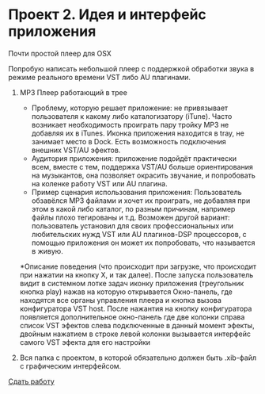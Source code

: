 Проект 2. Идея и интерфейс приложения
=============

Почти простой плеер для OSX 

Попробую написать небольшой плеер с поддержкой обработки звука в режиме реального времени VST либо AU плагинами.

1. MP3 Плеер работающий в трее
	* Проблему, которую решает приложение: не привязывает пользователя к какому либо каталогизатору (iTune). Часто возникает необходимость проиграть пару тройку MP3 не добавляя их в iTunes. Иконка приложения находится в tray, не занимает место в Dock. Есть возможность подключения внешних VST/AU эфектов.
	* Аудитория приложения: приложение подойдёт практически всем, вместе с тем, поддержка VST/AU больше ориентирования на музыкантов, она позволяет окрасить звучание, и попробовать на коленке работу VST или AU плагина.
	* Пример сценария использования приложения: Пользователь обзавёлся MP3 файлами и хочет их проиграть, не добавляя при этом в какой либо каталог, по разным причинам, например файлы плохо тегированы и т.д. Возможен другой вариант: пользователь установил для своих профессиональных или любительских нужд VST или AU плагинов-DSP процессоров, с помощью приложения он может их попробовать, что называется в живую.

	*Описание поведения (что происходит при загрузке, что происходит при нажатии на кнопку Х, и так далее).
	После запуска пользователь видит в системном лотке задач иконку приложения (треугольник кнопка play) нажав на которую открывается Окно-панель, где находятся все органы управления плеера и кнопка вызова конфигуратора VST host. После нажантия на кнопку конфигуратора появляется дополнительное окно-панель где две колонки справа список VST эфектов слева подключенные в данный момент эфекты, двойным нажатием в строке левой колонки вызывается интерфейс самого VST эфекта для его настройки 
2. Вся папка с проектом, в которой обязательно должен быть .xib-файл с графическим интерфейсом.

[Сдать работу](https://u.hexlet.org/courses/4/assignments/6)

